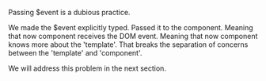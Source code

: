 Passing $event is a dubious practice.

We made the $event explicitly typed.
Passed it to the component.
Meaning that now component receives the DOM event.
Meaning that now component knows more about the 'template'.
That breaks the separation of concerns between the 'template' and 'component'.

We will address this problem in the next section.